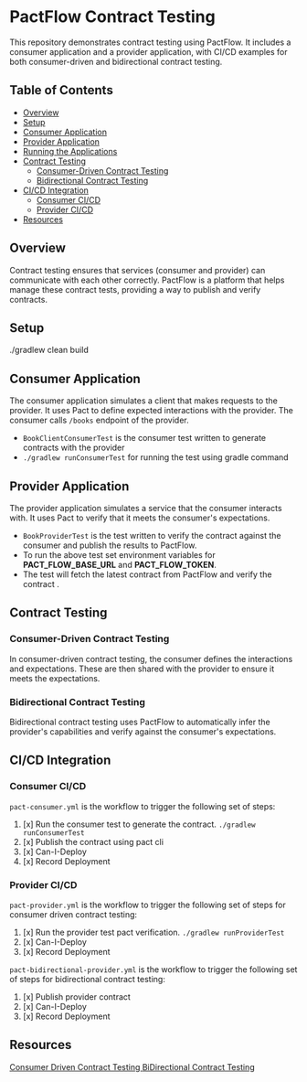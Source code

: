 # PactFlow Contract Testing

This repository demonstrates contract testing using PactFlow. It includes a consumer application and a provider application, with CI/CD examples for both consumer-driven and bidirectional contract testing.

## Table of Contents

- [Overview](#overview)
- [Setup](#setup)
- [Consumer Application](#consumer-application)
- [Provider Application](#provider-application)
- [Running the Applications](#running-the-applications)
- [Contract Testing](#contract-testing)
    - [Consumer-Driven Contract Testing](#consumer-driven-contract-testing)
    - [Bidirectional Contract Testing](#bidirectional-contract-testing)
- [CI/CD Integration](#cicd-integration)
    - [Consumer CI/CD](#consumer-cicd)
    - [Provider CI/CD](#provider-cicd)
- [Resources](#resources)

## Overview

Contract testing ensures that services (consumer and provider) can communicate with each other correctly. PactFlow is a platform that helps manage these contract tests, providing a way to publish and verify contracts.

## Setup

./gradlew clean build

## Consumer Application

The consumer application simulates a client that makes requests to the provider. It uses Pact to define expected interactions with the provider.
The consumer calls ```/books``` endpoint of the provider.

 - ```BookClientConsumerTest``` is the consumer test  written to generate contracts with the provider
 - ```./gradlew runConsumerTest``` for running the test using gradle command

## Provider Application

The provider application simulates a service that the consumer interacts with. It uses Pact to verify that it meets the consumer's expectations.

- ```BookProviderTest``` is the test written to verify the contract against the consumer and publish the results to PactFlow.
- To run the above test set environment variables for **PACT_FLOW_BASE_URL** and **PACT_FLOW_TOKEN**.
- The test will fetch the latest contract from PactFlow and verify the contract .

## Contract Testing

### Consumer-Driven Contract Testing

In consumer-driven contract testing, the consumer defines the interactions and expectations. These are then shared with the provider to ensure it meets the expectations.

### Bidirectional Contract Testing

Bidirectional contract testing uses PactFlow to automatically infer the provider's capabilities and verify against the consumer's expectations.

## CI/CD Integration

### Consumer CI/CD 

`pact-consumer.yml` is the workflow to trigger the following set of steps:

1. [x] Run the consumer test to generate the contract. `./gradlew runConsumerTest`
2. [x] Publish the contract using pact cli
3. [x] Can-I-Deploy
4. [x] Record Deployment

### Provider CI/CD 

`pact-provider.yml` is the workflow to trigger the following set of steps for consumer driven contract testing:

1. [x] Run the provider test pact verification. `./gradlew runProviderTest`
2. [x] Can-I-Deploy
3. [x] Record Deployment

`pact-bidirectional-provider.yml` is the workflow to trigger the following set of steps for bidirectional contract testing:

1. [x] Publish provider contract
2. [x] Can-I-Deploy
3. [x] Record Deployment

## Resources

[Consumer Driven Contract Testing ](https://pactflow.io/what-is-consumer-driven-contract-testing/)
[BiDirectional Contract Testing ](https://pactflow.io/bi-directional-contract-testing/)